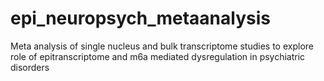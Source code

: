 # epi_neuropsych_metaanalysis
Meta analysis of single nucleus and bulk transcriptome studies to explore role of epitranscriptome and m6a mediated dysregulation in psychiatric disorders
